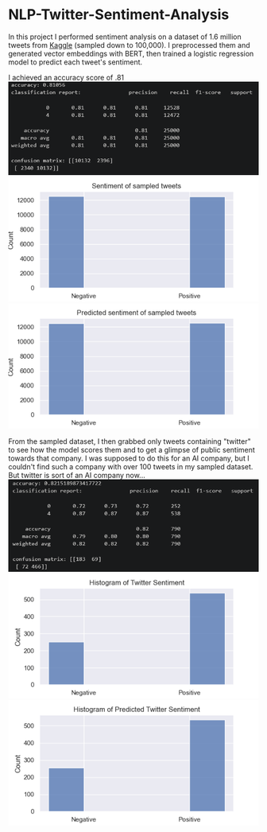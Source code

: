 # **NLP-Twitter-Sentiment-Analysis**
In this project I performed sentiment analysis on a dataset of 1.6 million tweets from [Kaggle](https://www.kaggle.com/datasets/kazanova/sentiment140) (sampled down to 100,000). I preprocessed them and generated vector embeddings with BERT, then trained a logistic regression model to predict each tweet's sentiment.

I achieved an accuracy score of .81  
![logistic regression scores](logreg_eval.png)  
![histogram of sampled tweets](hist_y_test.png)
![histogram of predicted sentiment](hist_y_pred.png)

From the sampled dataset, I then grabbed only tweets containing "twitter" to see how the model scores them and to get a glimpse of public sentiment towards that company. I was supposed to do this for an AI company, but I couldn't find such a company with over 100 tweets in my sampled dataset. But  twitter is sort of an AI company now...
![logistic regression scores on twitter tweets](twitter_eval.png)
![histogram of twitter sentiment](hist_twit_y.png)
![histogram of predicted twitter sentiment](hist_twit_y_pred.png)